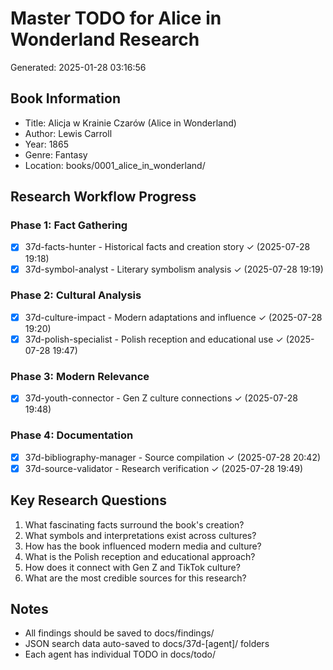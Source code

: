 # Master TODO for Alice in Wonderland Research
Generated: 2025-01-28 03:16:56

## Book Information
- Title: Alicja w Krainie Czarów (Alice in Wonderland)
- Author: Lewis Carroll
- Year: 1865
- Genre: Fantasy
- Location: books/0001_alice_in_wonderland/

## Research Workflow Progress

### Phase 1: Fact Gathering
- [x] 37d-facts-hunter - Historical facts and creation story ✓ (2025-07-28 19:18)
- [x] 37d-symbol-analyst - Literary symbolism analysis ✓ (2025-07-28 19:19)

### Phase 2: Cultural Analysis  
- [x] 37d-culture-impact - Modern adaptations and influence ✓ (2025-07-28 19:20)
- [x] 37d-polish-specialist - Polish reception and educational use ✓ (2025-07-28 19:47)

### Phase 3: Modern Relevance
- [x] 37d-youth-connector - Gen Z culture connections ✓ (2025-07-28 19:48)

### Phase 4: Documentation
- [x] 37d-bibliography-manager - Source compilation ✓ (2025-07-28 20:42)
- [x] 37d-source-validator - Research verification ✓ (2025-07-28 19:49)

## Key Research Questions
1. What fascinating facts surround the book's creation?
2. What symbols and interpretations exist across cultures?
3. How has the book influenced modern media and culture?
4. What is the Polish reception and educational approach?
5. How does it connect with Gen Z and TikTok culture?
6. What are the most credible sources for this research?

## Notes
- All findings should be saved to docs/findings/
- JSON search data auto-saved to docs/37d-[agent]/ folders
- Each agent has individual TODO in docs/todo/